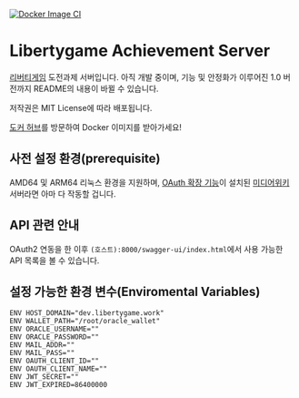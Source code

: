 [![Docker Image CI](https://github.com/Xen-alpha/Libertygame-achievement-backend/actions/workflows/docker-image.yml/badge.svg?event=status)](https://github.com/Xen-alpha/Libertygame-achievement-backend/actions/workflows/docker-image.yml)

# Libertygame Achievement Server
[리버티게임](https://libertyga.me) 도전과제 서버입니다. 아직 개발 중이며, 기능 및 안정화가 이루어진 1.0 버전까지 README의 내용이 바뀔 수 있습니다.

저작권은 MIT License에 따라 배포됩니다.

[도커 허브](https://hub.docker.com/r/senouis/libertygame_achievement)를 방문하여 Docker 이미지를 받아가세요!

## 사전 설정 환경(prerequisite)
AMD64 및 ARM64 리눅스 환경을 지원하며, [OAuth 확장 기능](https://www.mediawiki.org/wiki/Extension:OAuth)이 설치된 [미디어위키](https://www.mediawiki.org/wiki/MediaWiki/ko) 서버라면 아마 다 작동할 겁니다.

## API 관련 안내
OAuth2 연동을 한 이후 `(호스트):8000/swagger-ui/index.html`에서 사용 가능한 API 목록을 볼 수 있습니다.

## 설정 가능한 환경 변수(Enviromental Variables)

```
ENV HOST_DOMAIN="dev.libertygame.work"
ENV WALLET_PATH="/root/oracle_wallet"
ENV ORACLE_USERNAME=""
ENV ORACLE_PASSWORD=""
ENV MAIL_ADDR=""
ENV MAIL_PASS=""
ENV OAUTH_CLIENT_ID=""
ENV OAUTH_CLIENT_NAME=""
ENV JWT_SECRET=""
ENV JWT_EXPIRED=86400000
```

<!-- 작성 중 -->
<!-- ## ERD -->
